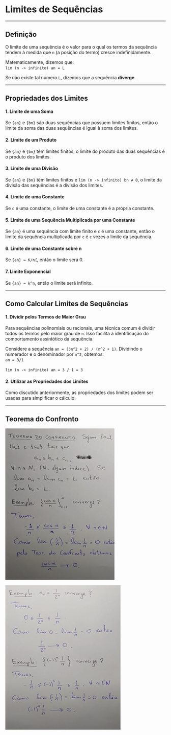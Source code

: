 # Limites de Sequências

---
## Definição

O limite de uma sequência é o valor para o qual os termos da sequência tendem à medida que `n` (a posição do termo) cresce indefinidamente.

Matematicamente, dizemos que:<br>
`lim (n -> infinito) an = L`

Se não existe tal número `L`, dizemos que a sequência **diverge**.


---
## Propriedades dos Limites

#### 1. Limite de uma Soma

Se `{an}` e `{bn}` são duas sequências que possuem limites finitos, então o limite da soma das duas sequências é igual à soma dos limites.

#### 2. Limite de um Produto

Se `{an}` e `{bn}` têm limites finitos, o limite do produto das duas sequências é o produto dos limites.

#### 3. Limite de uma Divisão

Se `{an}` e `{bn}` têm limites finitos e `lim (n -> infinito) bn ≠ 0`, o limite da divisão das sequências é a divisão dos limites.

#### 4. Limite de uma Constante

Se `c` é uma constante, o limite de uma constante é a própria constante.

#### 5. Limite de uma Sequência Multiplicada por uma Constante

Se `{an}` é uma sequência com limite finito e `c` é uma constante, então o limite da sequência multiplicada por `c` é `c` vezes o limite da sequência.

#### 6. Limite de uma Constante sobre n

Se `{an} = K/n{`, então o limite será 0.

#### 7. Limite Exponencial

Se `{an} = k^n`, então o limite será infinito.


---
## Como Calcular Limites de Sequências

#### 1. Dividir pelos Termos de Maior Grau

Para sequências polinomiais ou racionais, uma técnica comum é dividir todos os termos pelo maior grau de `n`. Isso facilita a identificação do comportamento assintótico da sequência.

Considere a sequência `an = (3n^2 + 2) / (n^2 + 1)`. Dividindo o numerador e o denominador por `n^2`, obtemos:<br>
`an = 3/1`

`lim (n -> infinito) an = 3 / 1 = 3`

#### 2. Utilizar as Propriedades dos Limites

Como discutido anteriormente, as propriedades dos limites podem ser usadas para simplificar o cálculo.

---
## Teorema do Confronto

![img01](https://github.com/joao-pedro-angelo/AventurasPi/blob/main/imgs/TeoremaConfrontoSequencias.png)

![img02](https://github.com/joao-pedro-angelo/AventurasPi/blob/main/imgs/MaisExemplosTeoremaConfrontoSeq.png)
